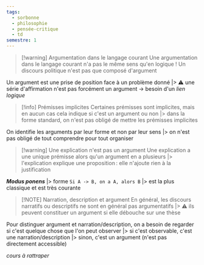 ```yaml
---
tags:
  - sorbonne
  - philosophie
  - pensée-critique
  - td
semestre: 1
---
```

> [!warning] Argumentation dans le langage courant
> Une argumentation dans le langage courant n'a pas le même sens qu'en logique !
> Un discours politique n'est pas que composé d'argument

Un argument est une prise de position face à un problème donné
|> ⚠ une série d'affirmation n'est pas forcément un argument -> besoin d'un *lien logique*

> [!info] Prémisses implicites
> Certaines prémisses sont implicites, mais en aucun cas cela indique si c'est un argument ou non
> |> dans la forme standard, on n'est pas obligé de mettre les prémisses implicites

On identifie les arguments par leur forme et non par leur sens
|> on n'est pas obligé de tout comprendre pour tout organiser

> [!warning] Une explication n'est pas un argument
> Une explication a une unique prémisse alors qu'un argument en a plusieurs
> |> l'explication explique une proposition : elle n'ajoute rien à la justification

_**Modus ponens**_
|> forme `Si A -> B, on a A, alors B`
|> est la plus classique et est très courante

> [!NOTE] Narration, description et argument
> En général, les discours narratifs ou descriptifs ne sont en général pas argumentatifs
> |> ⚠ ils peuvent constituer un argument si elle débouche sur une thèse

Pour distinguer argument et narration/description, on a besoin de regarder si c'est quelque chose que l'on peut observer
|> si c'est observable, c'est une narration/description
|> sinon, c'est un argument (n'est pas directement accessible)

*cours à rattraper*

